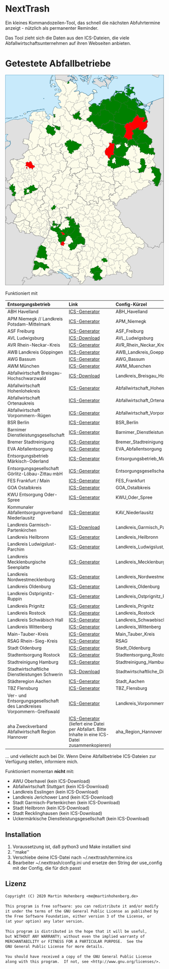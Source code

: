 # NextTrash

Ein kleines Kommandozeilen-Tool, das schnell die nächsten Abfuhrtermine anzeigt - nützlich als permanenter Reminder.

Das Tool zieht sich die Daten aus den ICS-Dateien, die viele Abfallwirtschaftsunternehmen auf ihren Webseiten anbieten.

# Getestete Abfallbetriebe

![Aktuelle Abdeckung](./landkreise.svg)

Funktioniert mit 

| Entsorgungsbetrieb     | Link     | Config-Kürzel     |
|:-----------------------|:---------|:------------------|
| ABH Havelland | [ICS-Generator](https://www.abfall-havelland.de/index.php?page_id=543#) | ABH_Havelland|
| APM Niemegk // Landkreis Potsdam-Mittelmark | [ICS-Generator](https://www.apm-niemegk.de/tourenplan-2020-ph) | APM_Niemegk|
| ASF Freiburg | [ICS-Generator](https://www.abfallwirtschaft-freiburg.de/de/private_haushalte/abfuhrtermine.php) | ASF_Freiburg |
| AVL Ludwigsburg | [ICS-Download](https://www.avl-ludwigsburg.de/privatkunden/termine/abfallkalender/) | AVL_Ludwigsburg|
| AVR Rhein-Neckar-Kreis | [ICS-Generator](https://www.avr-kommunal.de/online-service/abfallkalender/) | AVR_Rhein_Neckar_Kreis | 
| AWB Landkreis Göppingen | [ICS-Generator](https://www.awb-gp.de/termine/abfuhrtermine/) | AWB_Landkreis_Goeppingen|
| AWG Bassum | [ICS-Generator](https://www.awg-bassum.de/abfuhrkalender.html) | AWG_Bassum|
| AWM München | [ICS-Generator](https://www.awm-muenchen.de/index/abfuhrkalender.html) | AWM_Muenchen|
| Abfallwirtschaft Breisgau-Hochschwarzwald | [ICS-Download](https://www.breisgau-hochschwarzwald.de/pb/Breisgau-Hochschwarzwald/Start/Service+_+Verwaltung/Abfallwirtschaft.html) | Landkreis_Breisgau_Hochschwarzwald |
| Abfallwirtschaft Hohenlohekreis | [ICS-Generator](https://www.abfallwirtschaft-hohenlohekreis.de/infos-beratung/termine-leerungen) | Abfallwirtschaft_Hohenlohekreis |
| Abfallwirtschaft Ortenaukreis | [ICS-Generator](https://www.abfallwirtschaft-ortenaukreis.de/abfallkalender-abfuhrtermine/abfuhrkalender-strauchgut-und-sperrmuelltermine-2020/) | Abfallwirtschaft_Ortenaukreis |
| Abfallwirtschaft Vorpommern-Rügen | [ICS-Generator](https://www.lk-vr.de/Kreisverwaltung/Abfallwirtschaft/Abfuhrtermine/) | Abfallwirtschaft_Vorpommern_Ruegen|
| BSR Berlin | [ICS-Generator](https://www.bsr.de/abfuhrkalender-20520.php) | BSR_Berlin|
| Barnimer Dienstleistungsgesellschaft | [ICS-Generator](https://www.kw-bdg-barnim.de/service/abfuhrtermine/entsorgungstermine.html) | Barnimer_Dienstleistungsgesellschaft|
| Bremer Stadtreinigung | [ICS-Generator](https://www.die-bremer-stadtreinigung.de/privatkunden/entsorgung/ihr_bremer_abfallkalender-23080) | Bremer_Stadtreinigung|
| EVA Abfallentsorgung | [ICS-Generator](https://www.eva-abfallentsorgung.de/abfuhrkalender/afktools.php?action=build_calendar) | EVA_Abfallentsorgung | 
| Entsorgungsbetrieb Märkisch-Oderland | [ICS-Generator](https://www.entsorgungsbetrieb-mol.de/de/tourenplan-20192020.html) | Entsorgungsbetrieb_Maerkisch_Oderland|
| Entsorgungsgesellschaft Görlitz-Löbau-Zittau mbH | [ICS-Generator](https://www.abfall-eglz.de/abfallkalender.0.html) | Entsorgungsgesellschaft_Görlitz_Löbau_Zittau|
| FES Frankfurt / Main | [ICS-Generator](https://www.fes-frankfurt.de/leistungen/abfallkalender/) | FES_Frankfurt|
| GOA Ostalbkreis | [ICS-Generator](https://www.goa-online.de/privat/abfuhrkalender/) | GOA_Ostalbkreis|
| KWU Entsorgung Oder-Spree | [ICS-Generator](https://www.kwu-entsorgung.de/?page_id=337) | KWU_Oder_Spree |
| Kommunaler Abfallentsorgungsverband Niederlausitz | [ICS-Generator](https://www.kaev.de/Info-und-Service/Tourenplan/Tourenplan-Abfalltermine.html) | KAV_Niederlausitz | 
| Landkreis Garmisch-Partenkirchen | [ICS-Download](https://abfuhrkalender.lkr-gap.de/webapps/WasteManagementGarmisch/WasteManagementServlet) | Landkreis_Garmisch_Partenkirchen |
| Landkreis Heilbronn | [ICS-Generator](http://www.landkreis-heilbronn.de/abfallkalender.7005.htm) | Landkreis_Heilbronn|
| Landkreis Ludwigslust-Parchim | [ICS-Generator](https://www.kreis-lup.de/leben-im-landkreis/verkehr-ordnung-sicherheit/abfallwirtschaft/abfallkalender/) | Landkreis_Ludwigslust_Parchim|
| Landkreis Mecklenburgische Seenplatte | [ICS-Generator](https://www.lk-mecklenburgische-seenplatte.de/Angebote/Abfall-Müll/Abfuhrkalender-2020/index.php) | Landkreis_Mecklenburgische_Seenplatte|
| Landkreis Nordwestmecklenburg | [ICS-Generator](https://www.nordwestmecklenburg.de/de/abfuhrtermine-nwm.html) | Landkreis_Nordwestmecklenburg|
| Landkreis Oldenburg | [ICS-Generator](https://www.oldenburg-kreis.de/portal/seiten/abfallkalender-online-900000291-21700.html) | Landkreis_Oldenburg|
| Landkreis Ostprignitz-Ruppin | [ICS-Generator](https://www.ostprignitz-ruppin.de/index.phtml?ort=353.173&strasse=353.142.1&vtyp=4&vJ=2020&call=sfm&La=1&css=&bn=&Barriere=&sNavID=353.90&ffmod=abf&ffsm=1)| Landkreis_Ostprignitz_Ruppin | 
| Landkreis Prignitz | [ICS-Generator](https://www.landkreis-prignitz.de/de/wirtschaft/Abfallkalender_neu/abfallkalender.php) | Landkreis_Prignitz |
| Landkreis Rostock | [ICS-Generator](https://www.abfall-lro.de/de/abfuhrtermine/index.php/) |Landkreis_Rostock |
| Landkreis Schwäbisch Hall | [ICS-Generator](https://www.lrasha.de/de/buergerservice/abfallwirtschaft/abfallkalender) | Landkreis_Schwaebisch_Hall|
| Landkreis Wittenberg | [ICS-Generator](https://www.landkreis-wittenberg.de/de/abfallkalender-online.html) | Landkreis_Wittenberg |
| Main-Tauber-Kreis | [ICS-Generator](https://www.main-tauber-kreis.de/Landratsamt/Service/Abfallwirtschaft/Abfallkalender) | Main_Tauber_Kreis|
| RSAG Rhein-Sieg-Kreis | [ICS-Generator](https://www.rsag.de/abfallkalender/abfuhrtermine)| RSAG |
| Stadt Oldenburg | [ICS-Generator](https://services.oldenburg.de/index.php?id=45&tx_citkoabfall_abfallkalender[action]=formSimple&tx_citkoabfall_abfallkalender[controller]=Frontend&cHash=6d14b5e4e24d4c9e4dc936e938c81581) | Stadt_Oldenburg|
| Stadtentsorgung Rostock | [ICS-Generator](https://www.stadtentsorgung-rostock.de/service/ekalend/1216) |Stadtentsorgung_Rostock |
| Stadtreinigung Hamburg | [ICS-Generator](https://www.stadtreinigung.hamburg/privatkunden/abfuhrkalender/index.html) | Stadtreinigung_Hamburg|
| Stadtwirtschaftliche Dienstleistungen Schwerin | [ICS-Download](https://www.sds-schwerin.de/abfall-strassenreinigung/entsorgungskalender/) | Stadtwirtschaftliche_Dienstleistungen_Schwerin|
| Städteregion Aachen | [ICS-Generator](https://serviceportal.aachen.de/abfallnavi) | Stadt_Aachen | 
| TBZ Flensburg| [ICS-Generator](https://www.tbz-flensburg.de/Abfallwirtschaft/Online-Abfallkalender/) | TBZ_Flensburg |
| Ver- und Entsorgungsgesellschaft des Landkreises Vorpommern-Greifswald | [ICS-Generator](https://www.vevg-karlsburg.de/online-abfallkalender-ovp.html) | Landkreis_Vorpommern_Greifswald|
| aha Zweckverband Abfallwirtschaft Region Hannover | [ICS-Generator](https://www.aha-region.de/abholtermine/abfuhrkalender/?L=0) (liefert eine Datei per Abfallart. Bitte Inhalte in eine ICS-Datei zusammenkopieren) | aha_Region_Hannover |

 ... und vielleicht auch bei Dir. Wenn Deine Abfallbetriebe ICS-Dateien zur Verfügung stellen, informiere mich.

Funktioniert momentan **nicht** mit:

* AWU Oberhavel (kein ICS-Download)
* Abfallwirtschaft Stuttgart (kein ICS-Download)
* Landkreis Esslingen (kein ICS-Download)
* Landkreis Jerichower Land (kein ICS-Download)
* Stadt Garmisch-Partenkirchen (kein ICS-Download)
* Stadt Heilbronn (kein ICS-Download)
* Stadt Recklinghausen (kein ICS-Download)
* Uckermärkische Dienstleistungsgesellschaft (kein ICS-Download)

## Installation

1. Voraussetzung ist, daß python3 und Make installiert sind
2. ''make''
3. Verschiebe deine ICS-Datei nach ~/.nexttrash/termine.ics
4. Bearbeiter ~/.nexttrash/config.ini und ersetze den String der use_config mit der Config, die für dich passt

## Lizenz

    Copyright (C) 2020 Martin Hohenberg <me@martinhohenberg.de>

    This program is free software: you can redistribute it and/or modify
    it under the terms of the GNU General Public License as published by
    the Free Software Foundation, either version 3 of the License, or
    (at your option) any later version.

    This program is distributed in the hope that it will be useful,
    but WITHOUT ANY WARRANTY; without even the implied warranty of
    MERCHANTABILITY or FITNESS FOR A PARTICULAR PURPOSE.  See the
    GNU General Public License for more details.

    You should have received a copy of the GNU General Public License
    along with this program.  If not, see <http://www.gnu.org/licenses/>.

